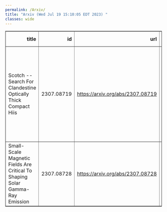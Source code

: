 ```yaml
---
permalink: /Arxiv/
title: "Arxiv (Wed Jul 19 15:10:05 EDT 2023) "
classes: wide
---
```

<table border="1" class="dataframe">
  <thead>
    <tr style="text-align: right;">
      <th>title</th>
      <th>id</th>
      <th>url</th>
      <th>authors</th>
      <th>Local Authors</th>
    </tr>
  </thead>
  <tbody>
    <tr>
      <td>Scotch -- Search For Clandestine Optically Thick Compact Hiis</td>
      <td>2307.08719</td>
      <td><a href="https://arxiv.org/abs/2307.08719" target="_blank">https://arxiv.org/abs/2307.08719</a></td>
      <td>A. L. Patel, J. S. Urquhart, A. Y. Yang, T. J. T Moore, K. M. Menten, M. A. Thompson, M. G. Hoare, T. Irabor, S. L. Breen, M. D. Smith</td>
      <td>Michael Rizzo Smith</td>
    </tr>
    <tr>
      <td>Small-Scale Magnetic Fields Are Critical To Shaping Solar Gamma-Ray   Emission</td>
      <td>2307.08728</td>
      <td><a href="https://arxiv.org/abs/2307.08728" target="_blank">https://arxiv.org/abs/2307.08728</a></td>
      <td>Jung-Tsung Li, John F. Beacom, Spencer Griffith, Annika H. G. Peter</td>
      <td>John Beacom, John F. Beacom, Jung-Tsung Li</td>
    </tr>
  </tbody>
</table>